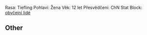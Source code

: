 
Rasa: Tiefling
Pohlaví: Žena
Věk: 12 let
Přesvědčení: ChN
Stat Block:  [obyčejní lidé](https://5e.tools/bestiary.html#commoner_mm)


## Other